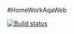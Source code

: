 #HomeWorkAqaWeb

[![Build status](https://ci.appveyor.com/api/projects/status/vl1d2jb61jpsk4n8?svg=true)](https://ci.appveyor.com/project/Anechka2019/homeworkaqaweb-hqdin)

